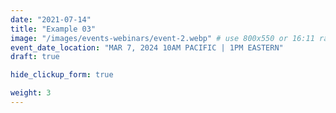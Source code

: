 ```yaml
---
date: "2021-07-14"
title: "Example 03"
image: "/images/events-webinars/event-2.webp" # use 800x550 or 16:11 ratio image
event_date_location: "MAR 7, 2024 10AM PACIFIC | 1PM EASTERN"
draft: true

hide_clickup_form: true

weight: 3
---
```


